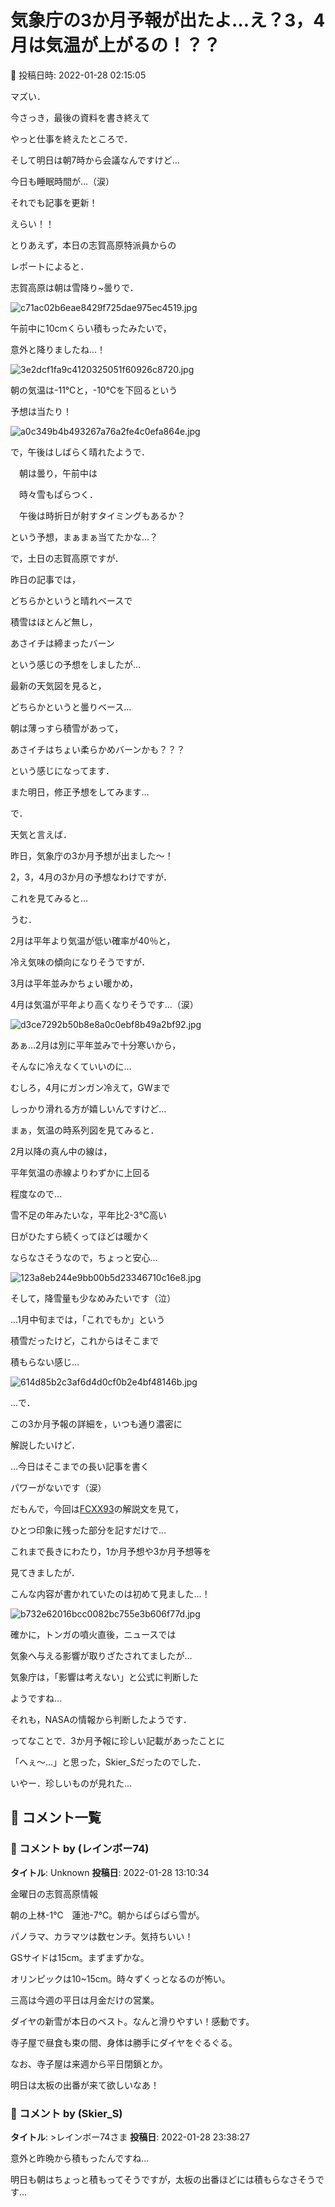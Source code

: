 # 気象庁の3か月予報が出たよ…え？3，4月は気温が上がるの！？？

📅 投稿日時: 2022-01-28 02:15:05

マズい．


今さっき，最後の資料を書き終えて


やっと仕事を終えたところで．


そして明日は朝7時から会議なんですけど…


今日も睡眠時間が…（涙）





それでも記事を更新！


えらい！！





とりあえず，本日の志賀高原特派員からの


レポートによると．


志賀高原は朝は雪降り~曇りで．




![c71ac02b6eae8429f725dae975ec4519.jpg](images/c71ac02b6eae8429f725dae975ec4519.jpg)




午前中に10cmくらい積もったみたいで，


意外と降りましたね…！




![3e2dcf1fa9c4120325051f60926c8720.jpg](images/3e2dcf1fa9c4120325051f60926c8720.jpg)




朝の気温は-11℃と，-10℃を下回るという


予想は当たり！




![a0c349b4b493267a76a2fe4c0efa864e.jpg](images/a0c349b4b493267a76a2fe4c0efa864e.jpg)




で，午後はしばらく晴れたようで．


　朝は曇り，午前中は


　時々雪もぱらつく．


　午後は時折日が射すタイミングもあるか？


という予想，まぁまぁ当てたかな…？





で，土日の志賀高原ですが．


昨日の記事では，


どちらかというと晴れベースで


積雪はほとんど無し，


あさイチは締まったバーン


という感じの予想をしましたが…





最新の天気図を見ると，


どちらかというと曇りベース…


朝は薄っすら積雪があって，


あさイチはちょい柔らかめバーンかも？？？


という感じになってます．





また明日，修正予想をしてみます…





で．


天気と言えば．


昨日，気象庁の3か月予想が出ました～！


2，3，4月の3か月の予想なわけですが．


これを見てみると…





うむ．


2月は平年より気温が低い確率が40％と，


冷え気味の傾向になりそうですが．


3月は平年並みかちょい暖かめ，


4月は気温が平年より高くなりそうです…（涙）




![d3ce7292b50b8e8a0c0ebf8b49a2bf92.jpg](images/d3ce7292b50b8e8a0c0ebf8b49a2bf92.jpg)







あぁ…2月は別に平年並みで十分寒いから，


そんなに冷えなくていいのに…


むしろ，4月にガンガン冷えて，GWまで


しっかり滑れる方が嬉しいんですけど…





まぁ，気温の時系列図を見てみると．


2月以降の真ん中の線は，


平年気温の赤線よりわずかに上回る


程度なので…


雪不足の年みたいな，平年比2-3℃高い


日がひたすら続くってほどは暖かく


ならなさそうなので，ちょっと安心…




![123a8eb244e9bb00b5d23346710c16e8.jpg](images/123a8eb244e9bb00b5d23346710c16e8.jpg)







そして，降雪量も少なめみたいです（泣）


…1月中旬までは，「これでもか」という


積雪だったけど，これからはそこまで


積もらない感じ…




![614d85b2c3af6d4d0cf0b2e4bf48146b.jpg](images/614d85b2c3af6d4d0cf0b2e4bf48146b.jpg)







…で．


この3か月予報の詳細を，いつも通り濃密に


解説したいけど．


…今日はそこまでの長い記事を書く


パワーがないです（涙）





だもんで，今回は[FCXX93](https://www.sunny-spot.net/chart/FCXX93.pdf)の解説文を見て，


ひとつ印象に残った部分を記すだけで…





これまで長きにわたり，1か月予想や3か月予想等を


見てきましたが．


こんな内容が書かれていたのは初めて見ました…！




![b732e62016bcc0082bc755e3b606f77d.jpg](images/b732e62016bcc0082bc755e3b606f77d.jpg)







確かに，トンガの噴火直後，ニュースでは


気象へ与える影響が取りざたされてましたが…


気象庁は，「影響は考えない」と公式に判断した


ようですね…


それも，NASAの情報から判断したようです．





ってなことで．3か月予報に珍しい記載があったことに


「へぇ～…」と思った，Skier_Sだったのでした．





いやー．珍しいものが見れた…

## 💬 コメント一覧

### 💬 コメント by (レインボー74)
**タイトル**: Unknown
**投稿日**: 2022-01-28 13:10:34

金曜日の志賀高原情報

朝の上林-1℃　蓮池-7℃。朝からぱらぱら雪が。

パノラマ、カラマツは数センチ。気持ちいい！

GSサイドは15cm。まずまずかな。

オリンピックは10~15cm。時々ずくっとなるのが怖い。

三高は今週の平日は月金だけの営業。

ダイヤの新雪が本日のベスト。なんと滑りやすい！感動です。

寺子屋で昼食も束の間、身体は勝手にダイヤをぐるぐる。

なお、寺子屋は来週から平日閉鎖とか。

明日は太板の出番が来て欲しいなあ！

### 💬 コメント by (Skier_S)
**タイトル**: >レインボー74さま
**投稿日**: 2022-01-28 23:38:27

意外と昨晩から積もったんですね…

明日も朝はちょっと積もってそうですが，太板の出番ほどには積もらなさそうです…


